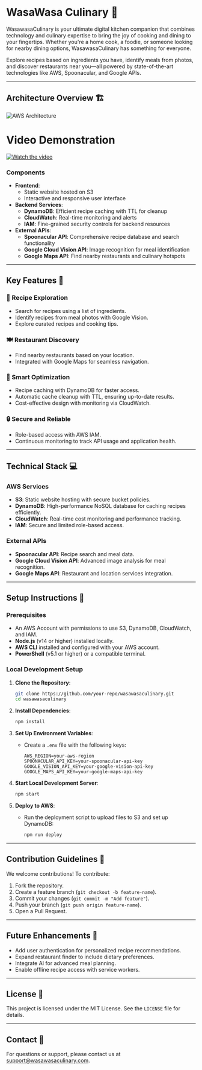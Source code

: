 # WasaWasa Culinary 🍳

WasawasaCulinary is your ultimate digital kitchen companion that combines technology and culinary expertise to bring the joy of cooking and dining to your fingertips. Whether you're a home cook, a foodie, or someone looking for nearby dining options, WasawasaCulinary has something for everyone. 

Explore recipes based on ingredients you have, identify meals from photos, and discover restaurants near you—all powered by state-of-the-art technologies like AWS, Spoonacular, and Google APIs.

---

## Architecture Overview 🏗️

![AWS Architecture](https://github.com/user-attachments/assets/a571fd78-ab4a-4030-95f5-01c198038c2b)


# Video Demonstration

[![Watch the video](https://user-images.githubusercontent.com/85625c3c-2ebd-4545-8f7d-b78752ca7612)](https://github.com/user-attachments/assets/85625c3c-2ebd-4545-8f7d-b78752ca7612)


### Components
- **Frontend**:
  - Static website hosted on S3
  - Interactive and responsive user interface
- **Backend Services**:
  - **DynamoDB**: Efficient recipe caching with TTL for cleanup
  - **CloudWatch**: Real-time monitoring and alerts
  - **IAM**: Fine-grained security controls for backend resources
- **External APIs**:
  - **Spoonacular API**: Comprehensive recipe database and search functionality
  - **Google Cloud Vision API**: Image recognition for meal identification
  - **Google Maps API**: Find nearby restaurants and culinary hotspots

---

## Key Features 🌟

### 🥗 Recipe Exploration
- Search for recipes using a list of ingredients.
- Identify recipes from meal photos with Google Vision.
- Explore curated recipes and cooking tips.

### 🍽️ Restaurant Discovery
- Find nearby restaurants based on your location.
- Integrated with Google Maps for seamless navigation.

### 🚀 Smart Optimization
- Recipe caching with DynamoDB for faster access.
- Automatic cache cleanup with TTL, ensuring up-to-date results.
- Cost-effective design with monitoring via CloudWatch.

### 🔒 Secure and Reliable
- Role-based access with AWS IAM.
- Continuous monitoring to track API usage and application health.

---

## Technical Stack 💻

### AWS Services
- **S3**: Static website hosting with secure bucket policies.
- **DynamoDB**: High-performance NoSQL database for caching recipes efficiently.
- **CloudWatch**: Real-time cost monitoring and performance tracking.
- **IAM**: Secure and limited role-based access.

### External APIs
- **Spoonacular API**: Recipe search and meal data.
- **Google Cloud Vision API**: Advanced image analysis for meal recognition.
- **Google Maps API**: Restaurant and location services integration.

---

## Setup Instructions 🚀

### Prerequisites
- An AWS Account with permissions to use S3, DynamoDB, CloudWatch, and IAM.
- **Node.js** (v14 or higher) installed locally.
- **AWS CLI** installed and configured with your AWS account.
- **PowerShell** (v5.1 or higher) or a compatible terminal.

### Local Development Setup

1. **Clone the Repository**:
   ```bash
   git clone https://github.com/your-repo/wasawasaculinary.git
   cd wasawasaculinary
   ```

2. **Install Dependencies**:
   ```bash
   npm install
   ```

3. **Set Up Environment Variables**:
   - Create a `.env` file with the following keys:
     ```env
     AWS_REGION=your-aws-region
     SPOONACULAR_API_KEY=your-spoonacular-api-key
     GOOGLE_VISION_API_KEY=your-google-vision-api-key
     GOOGLE_MAPS_API_KEY=your-google-maps-api-key
     ```

4. **Start Local Development Server**:
   ```bash
   npm start
   ```

5. **Deploy to AWS**:
   - Run the deployment script to upload files to S3 and set up DynamoDB:
     ```bash
     npm run deploy
     ```

---

## Contribution Guidelines 🤝

We welcome contributions! To contribute:
1. Fork the repository.
2. Create a feature branch (`git checkout -b feature-name`).
3. Commit your changes (`git commit -m "Add feature"`).
4. Push your branch (`git push origin feature-name`).
5. Open a Pull Request.

---

## Future Enhancements 🔮

- Add user authentication for personalized recipe recommendations.
- Expand restaurant finder to include dietary preferences.
- Integrate AI for advanced meal planning.
- Enable offline recipe access with service workers.

---

## License 📜

This project is licensed under the MIT License. See the `LICENSE` file for details.

---

## Contact 📧
For questions or support, please contact us at [support@wasawasaculinary.com](mailto:support@culinarycompass.com).

